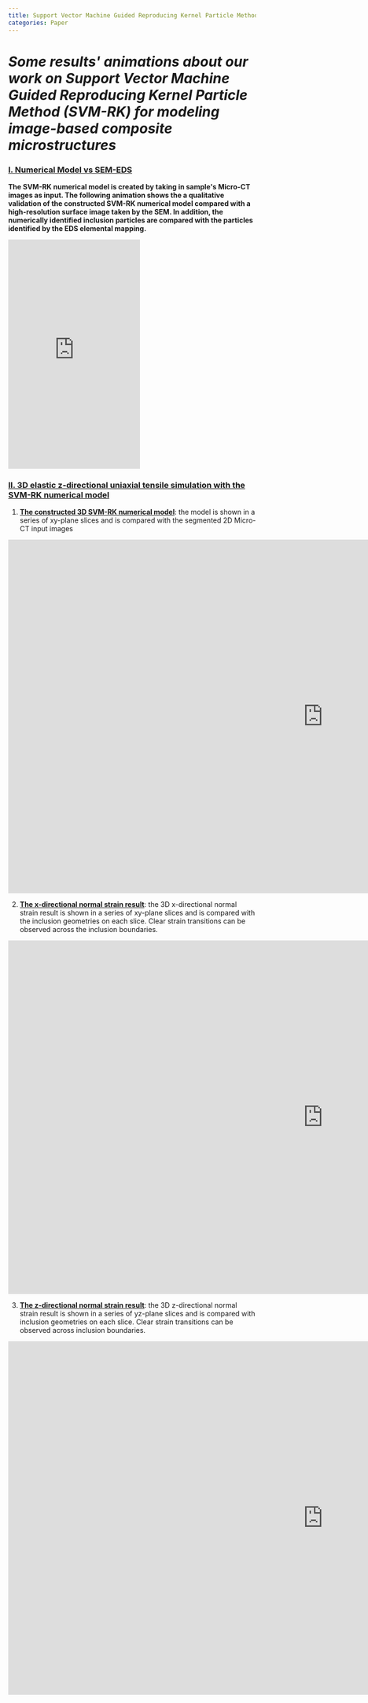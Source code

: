 ```yaml
---
title: Support Vector Machine Guided Reproducing Kernel Particle Method for Image-Based Modeling of Microstructures
categories: Paper
---
```


# *Some results' animations about our work on Support Vector Machine Guided Reproducing Kernel Particle Method (SVM-RK) for modeling image-based composite microstructures*



### <u>I.  Numerical Model vs SEM-EDS</u>

**The SVM-RK numerical model is created by taking in sample's Micro-CT images as input. The following animation shows the a qualitative validation of the constructed SVM-RK numerical model compared with a high-resolution surface image taken by the SEM. In addition, the numerically identified inclusion particles are compared with the particles identified by the EDS elemental mapping.**

<iframe width="268" height="467" src="https://www.youtube.com/embed/l4uihQ9R194" title="SVM-RK Constructed Numerical Model Validation with SEM EDS Images" frameborder="0" allow="accelerometer; autoplay; clipboard-write; encrypted-media; gyroscope; picture-in-picture; web-share" allowfullscreen></iframe>



### <u>II. 3D elastic z-directional uniaxial tensile simulation with the SVM-RK numerical model</u>

1. **<u>The constructed 3D SVM-RK numerical model</u>**: the model is shown in a series of xy-plane slices and is compared with the segmented 2D Micro-CT input images

<iframe width="1280" height="720" src="https://www.youtube.com/embed/PH4LqpgndTI" title="3D SVM-RK Numerical Model XY Slices" frameborder="0" allow="accelerometer; autoplay; clipboard-write; encrypted-media; gyroscope; picture-in-picture; web-share" allowfullscreen></iframe>

2. **<u>The x-directional normal strain result</u>**: the 3D x-directional normal strain result is shown in a series of xy-plane slices and is compared with the inclusion geometries on each slice. Clear strain transitions can be observed across the inclusion boundaries.

<iframe width="1280" height="720" src="https://www.youtube.com/embed/t6WLFNPZscA" title="X Directional Normal Strain result of 3D Uniaxial Tensile Simulation using SVM-RK Numerical Model" frameborder="0" allow="accelerometer; autoplay; clipboard-write; encrypted-media; gyroscope; picture-in-picture; web-share" allowfullscreen></iframe>



3. **<u>The z-directional normal strain result</u>**: the 3D z-directional normal strain result is shown in a series of yz-plane slices and is compared with inclusion geometries on each slice. Clear strain transitions can be observed across inclusion boundaries. 

<iframe width="1280" height="720" src="https://www.youtube.com/embed/gCxmu8E0I-Q" title="Z-directional Normal Strain Result of 3D Uniaxial Tensile Simulation using  SVM-RK Numerical Model" frameborder="0" allow="accelerometer; autoplay; clipboard-write; encrypted-media; gyroscope; picture-in-picture; web-share" allowfullscreen></iframe>

